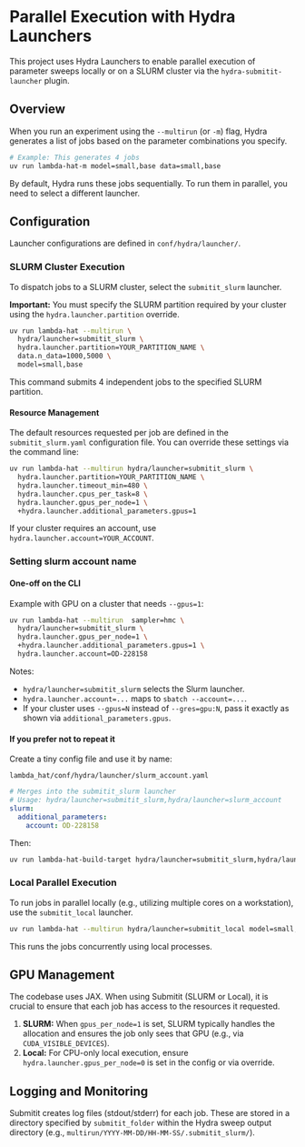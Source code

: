 # Parallel Execution with Hydra Launchers

This project uses Hydra Launchers to enable parallel execution of parameter sweeps locally or on a SLURM cluster via the `hydra-submitit-launcher` plugin.

## Overview

When you run an experiment using the `--multirun` (or `-m`) flag, Hydra generates a list of jobs based on the parameter combinations you specify.

```bash
# Example: This generates 4 jobs
uv run lambda-hat-m model=small,base data=small,base
```

By default, Hydra runs these jobs sequentially. To run them in parallel, you need to select a different launcher.

## Configuration

Launcher configurations are defined in `conf/hydra/launcher/`.

### SLURM Cluster Execution

To dispatch jobs to a SLURM cluster, select the `submitit_slurm` launcher.

**Important:** You must specify the SLURM partition required by your cluster using the `hydra.launcher.partition` override.

```bash
uv run lambda-hat --multirun \
  hydra/launcher=submitit_slurm \
  hydra.launcher.partition=YOUR_PARTITION_NAME \
  data.n_data=1000,5000 \
  model=small,base
```

This command submits 4 independent jobs to the specified SLURM partition.

#### Resource Management

The default resources requested per job are defined in the `submitit_slurm.yaml` configuration file. You can override these settings via the command line:

```bash
uv run lambda-hat --multirun hydra/launcher=submitit_slurm \
  hydra.launcher.partition=YOUR_PARTITION_NAME \
  hydra.launcher.timeout_min=480 \
  hydra.launcher.cpus_per_task=8 \
  hydra.launcher.gpus_per_node=1 \
  +hydra.launcher.additional_parameters.gpus=1
```

If your cluster requires an account, use `hydra.launcher.account=YOUR_ACCOUNT`.


### Setting slurm account name

#### One-off on the CLI


Example with GPU on a cluster that needs `--gpus=1`:

```bash
uv run lambda-hat --multirun  sampler=hmc \
  hydra/launcher=submitit_slurm \
  hydra.launcher.gpus_per_node=1 \
  +hydra.launcher.additional_parameters.gpus=1 \
  hydra.launcher.account=OD-228158
```

Notes:

* `hydra/launcher=submitit_slurm` selects the Slurm launcher.
* `hydra.launcher.account=...` maps to `sbatch --account=...`.
* If your cluster uses `--gpus=N` instead of `--gres=gpu:N`, pass it exactly as shown via `additional_parameters.gpus`.

#### If you prefer not to repeat it

Create a tiny config file and use it by name:

`lambda_hat/conf/hydra/launcher/slurm_account.yaml`

```yaml
# Merges into the submitit_slurm launcher
# Usage: hydra/launcher=submitit_slurm,hydra/launcher=slurm_account
slurm:
  additional_parameters:
    account: OD-228158
```

Then:

```bash
uv run lambda-hat-build-target hydra/launcher=submitit_slurm,hydra/launcher=slurm_account
```

### Local Parallel Execution

To run jobs in parallel locally (e.g., utilizing multiple cores on a workstation), use the `submitit_local` launcher.

```bash
uv run lambda-hat --multirun hydra/launcher=submitit_local model=small,base
```

This runs the jobs concurrently using local processes.

## GPU Management

The codebase uses JAX. When using Submitit (SLURM or Local), it is crucial to ensure that each job has access to the resources it requested.

1. **SLURM:** When `gpus_per_node=1` is set, SLURM typically handles the allocation and ensures the job only sees that GPU (e.g., via `CUDA_VISIBLE_DEVICES`).
2. **Local:** For CPU-only local execution, ensure `hydra.launcher.gpus_per_node=0` is set in the config or via override.

## Logging and Monitoring

Submitit creates log files (stdout/stderr) for each job. These are stored in a directory specified by `submitit_folder` within the Hydra sweep output directory (e.g., `multirun/YYYY-MM-DD/HH-MM-SS/.submitit_slurm/`).